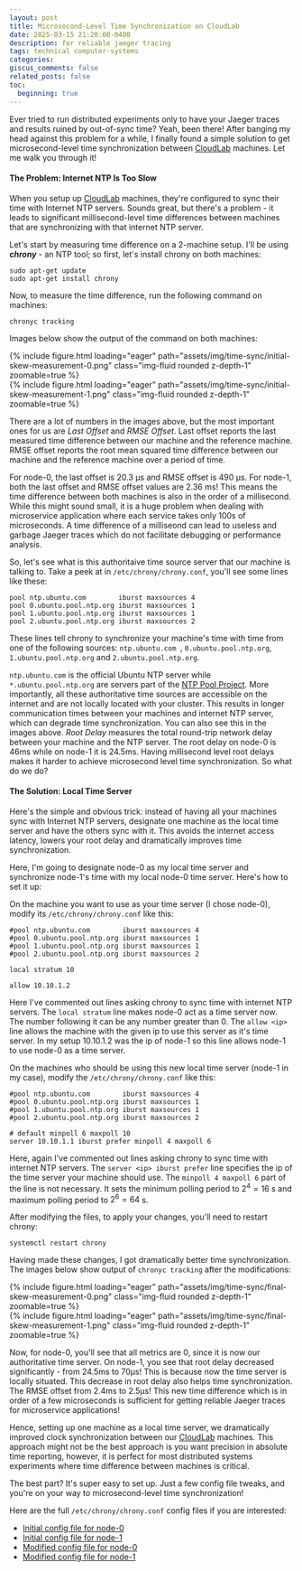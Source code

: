 ```yaml
---
layout: post
title: Microsecond-Level Time Synchronization on CloudLab
date: 2025-03-15 21:20:00-0400
description: for reliable jaeger tracing
tags: technical computer-systems
categories: 
giscus_comments: false
related_posts: false
toc:
  beginning: true
---
```



Ever tried to run distributed experiments only to have your Jaeger traces and results ruined by out-of-sync time? Yeah, been there! After banging my head against this problem for a while, I finally found a simple solution to get microsecond-level time synchronization between [CloudLab](https://cloudlab.us/) machines. Let me walk you through it!


#### **The Problem: Internet NTP Is Too Slow**

When you setup up [CloudLab](https://cloudlab.us/) machines, they're configured to sync their time with Internet NTP servers. Sounds great, but there's a problem - it leads to significant millisecond-level time differences between machines that are synchronizing with that internet NTP server.

Let's start by measuring time difference on a 2-machine setup. I'll be using **_chrony_** - an NTP tool; so first, let's install chrony on both machines:
```
sudo apt-get update
sudo apt-get install chrony
```

Now, to measure the time difference, run the following command on machines:
```
chronyc tracking
```

Images below show the output of the command on both machines:
<div class="row mt-3">
    <div class="col-sm mt-3 mt-md-0">
        {% include figure.html loading="eager" path="assets/img/time-sync/initial-skew-measurement-0.png" class="img-fluid rounded z-depth-1" zoomable=true %}
    </div>
    <div class="col-sm mt-3 mt-md-0">
        {% include figure.html loading="eager" path="assets/img/time-sync/initial-skew-measurement-1.png" class="img-fluid rounded z-depth-1" zoomable=true %}
    </div>
</div>
<!-- <div class="caption">
    Logical block diagrams of proposals for verification-aware training
</div> -->

<!-- ![Initial skew measurement on Machine 0](initial-skew-measurement-0.png) -->
There are a lot of numbers in the images above, but the most important ones for us are _Last Offset_ and _RMSE Offset_. 
Last offset reports the last measured time difference between our machine and the reference machine. 
RMSE offset reports the root mean squared time difference between our machine and the reference machine over a period of time. 

For node-0, the last offset is 20.3 μs and RMSE offset is 490 μs. For node-1,  both the last offset and RMSE offset values are 2.36 ms!
This means the time difference between both machines is also in the order of a millisecond. While this might sound small, it is a huge problem when dealing with microservice application where each service takes only 100s of microseconds. A time difference of a milliseond can lead to useless and garbage Jaeger traces which do not facilitate debugging or performance analysis. 

So, let's see what is this authoritaive time source server that our machine is talking to. Take a peek at in `/etc/chrony/chrony.conf`, you'll see some lines like these:
```
pool ntp.ubuntu.com        iburst maxsources 4
pool 0.ubuntu.pool.ntp.org iburst maxsources 1
pool 1.ubuntu.pool.ntp.org iburst maxsources 1
pool 2.ubuntu.pool.ntp.org iburst maxsources 2
```

These lines tell chrony to synchronize your machine's time with time from one of the following sources: `ntp.ubuntu.com `, `0.ubuntu.pool.ntp.org`, `1.ubuntu.pool.ntp.org` and `2.ubuntu.pool.ntp.org`. 

`ntp.ubuntu.com` is the official Ubuntu NTP server while `*.ubuntu.pool.ntp.org` are servers part of the [NTP Pool Project](https://www.ntppool.org/en/). More importantly, all these authoritative time sources are accessible on the internet and are not locally located with your cluster. This results in longer communication times between your machines and internet NTP server, which can degrade time synchronization. You can also see this in the images above. _Root Delay_ measures the total round-trip network delay between your machine and the NTP server.  The root delay on node-0 is 46ms while on node-1 it is 24.5ms. Having millisecond level root delays makes it harder to achieve microsecond level time synchronization. So what do we do?




#### **The Solution: Local Time Server**
Here's the simple and obvious trick: instead of having all your machines sync with Internet NTP servers, designate one machine as the local time server and have the others sync with it. This avoids the internet access latency, lowers your root delay and dramatically improves time synchronization.

Here, I'm going to designate node-0 as my local time server and synchronize node-1's time with my local node-0 time server. Here's how to set it up:

On the machine you want to use as your time server (I chose node-0), modify its  `/etc/chrony/chrony.conf` like this:
```
#pool ntp.ubuntu.com        iburst maxsources 4
#pool 0.ubuntu.pool.ntp.org iburst maxsources 1
#pool 1.ubuntu.pool.ntp.org iburst maxsources 1
#pool 2.ubuntu.pool.ntp.org iburst maxsources 2

local stratum 10

allow 10.10.1.2
```
Here I've commented out lines asking chrony to sync time with internet NTP servers. The `local stratum` line makes node-0 act as a time server now. The number following it can be any number greater than 0. The `allow <ip>` line allows the machine with the given ip to use this server as it's time server. In my setup 10.10.1.2 was the ip of node-1 so this line allows node-1 to use node-0 as a time server. 


On the machines who should be using this new local time server (node-1 in my case), modify the `/etc/chrony/chrony.conf` like this:
```
#pool ntp.ubuntu.com        iburst maxsources 4
#pool 0.ubuntu.pool.ntp.org iburst maxsources 1
#pool 1.ubuntu.pool.ntp.org iburst maxsources 1
#pool 2.ubuntu.pool.ntp.org iburst maxsources 2

# default minpoll 6 maxpoll 10
server 10.10.1.1 iburst prefer minpoll 4 maxpoll 6
```

Here, again I've commented out lines asking chrony to sync time with internet NTP servers.
The `server <ip> iburst prefer` line specifies the ip of the time server your machine should use. The `minpoll 4 maxpoll 6` part of the line is not necessary. It sets the minimum polling period to $2^{4} = 16$ s and maximum polling period to $2^{6} = 64$ s.

After modifying the files, to apply your changes, you'll need to restart chrony:
```
systemctl restart chrony
```

Having made these changes, I got dramatically better time synchronization. The images below show output of `chronyc tracking` after the modifications:
<div class="row mt-3">
    <div class="col-sm mt-3 mt-md-0">
        {% include figure.html loading="eager" path="assets/img/time-sync/final-skew-measurement-0.png" class="img-fluid rounded z-depth-1" zoomable=true %}
    </div>
    <div class="col-sm mt-3 mt-md-0">
        {% include figure.html loading="eager" path="assets/img/time-sync/final-skew-measurement-1.png" class="img-fluid rounded z-depth-1" zoomable=true %}
    </div>
</div>


Now, for node-0, you'll see that all metrics are 0, since it is now our authoritative time server. On node-1, you see that root delay decreased significantly - from 24.5ms to 70μs! This is because now the time server is locally situated. This decrease in root delay also helps time synchronization. The RMSE offset from 2.4ms to 2.5μs! This new time difference which is in order of a few microseconds is sufficient for getting reliable Jaeger traces for microservice applications!


Hence, setting up one machine as a local time server, we dramatically improved clock synchronization between our [CloudLab](https://cloudlab.us/) machines. This approach might not be the best approach is you want precision in absolute time reporting, however, it is perfect for most distributed systems experiments where time difference between machines is critical.

The best part? It's super easy to set up. Just a few config file tweaks, and you're on your way to microsecond-level time synchronization!


Here are the full `/etc/chrony/chrony.conf` config files if you are interested:
- [Initial config file for node-0](/assets/img/time-sync/initial-chrony-conf-0.txt)
- [Initial config file for node-1](/assets/img/time-sync/initial-chrony-conf-1.txt)
- [Modified config file for node-0](/assets/img/time-sync/final-chrony-conf-0.txt)
- [Modified config file for node-1](/assets/img/time-sync/final-chrony-conf-1.txt)